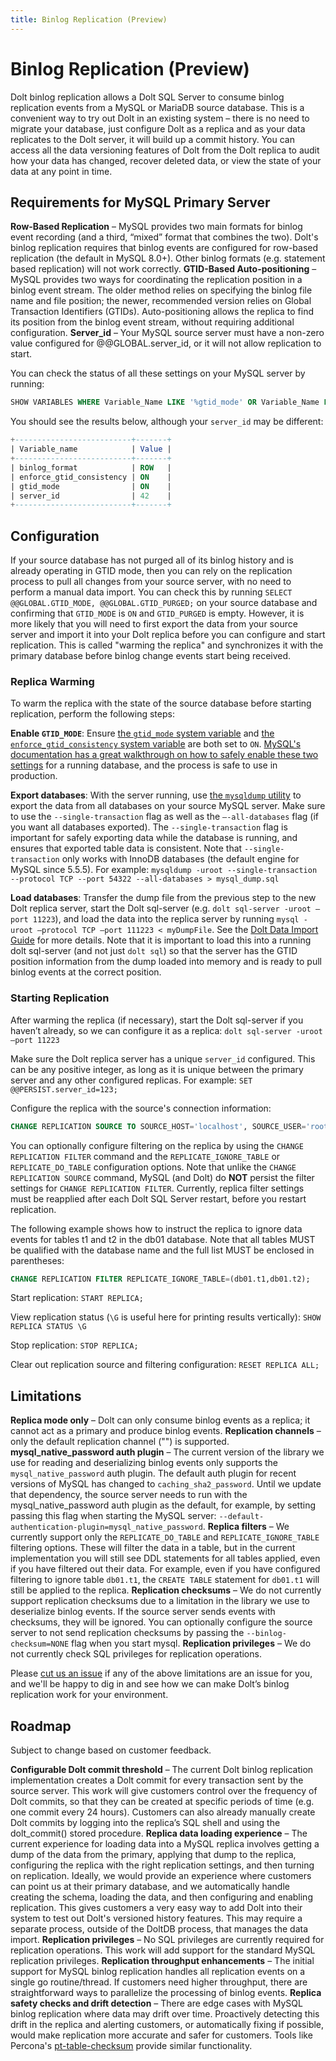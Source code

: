 ```yaml
---
title: Binlog Replication (Preview)
---
```


# Binlog Replication (Preview)

Dolt binlog replication allows a Dolt SQL Server to consume binlog replication events from a MySQL or MariaDB source database. This is a convenient way to try out Dolt in an existing system – there is no need to migrate your database, just configure Dolt as a replica and as your data replicates to the Dolt server, it will build up a commit history. You can access all the data versioning features of Dolt from the Dolt replica to audit how your data has changed, recover deleted data, or view the state of your data at any point in time.

## Requirements for MySQL Primary Server 

**Row-Based Replication** – MySQL provides two main formats for binlog event recording (and a third, “mixed” format that combines the two). Dolt's binlog replication requires that binlog events are configured for row-based replication (the default in MySQL 8.0+). Other binlog formats (e.g. statement based replication) will not work correctly.
**GTID-Based Auto-positioning** – MySQL provides two ways for coordinating the replication position in a binlog event stream. The older method relies on specifying the binlog file name and file position; the newer, recommended version relies on Global Transaction Identifiers (GTIDs). Auto-positioning allows the replica to find its position from the binlog event stream, without requiring additional configuration.
**Server_id** – Your MySQL source server must have a non-zero value configured for @@GLOBAL.server_id, or it will not allow replication to start.

You can check the status of all these settings on your MySQL server by running:
```sql
SHOW VARIABLES WHERE Variable_Name LIKE '%gtid_mode' OR Variable_Name LIKE '%enforce_gtid_consistency' OR Variable_Name LIKE '%binlog_format' OR Variable_Name LIKE 'server_id';
```

You should see the results below, although your `server_id` may be different:
```sql
+--------------------------+-------+
| Variable_name            | Value |
+--------------------------+-------+
| binlog_format            | ROW   |
| enforce_gtid_consistency | ON    |
| gtid_mode                | ON    |
| server_id                | 42    |
+--------------------------+-------+
```


## Configuration

If your source database has not purged all of its binlog history and is already operating in GTID mode, then you can rely on the replication process to pull all changes from your source server, with no need to perform a manual data import. You can check this by running 
`SELECT @@GLOBAL.GTID_MODE, @@GLOBAL.GTID_PURGED;` on your source database and confirming that `GTID_MODE` is `ON` and `GTID_PURGED` is empty.
However, it is more likely that you will need to first export the data from your source server and import it into your Dolt replica before you can configure and start replication. This is called "warming the replica" and synchronizes it with the primary database before binlog change events start being received. 

### Replica Warming
To warm the replica with the state of the source database before starting replication, perform the following steps:

**Enable `GTID_MODE`**: Ensure [the `gtid_mode` system variable](https://dev.mysql.com/doc/refman/5.7/en/replication-options-gtids.html#sysvar_gtid_mode) and [the `enforce_gtid_consistency` system variable](https://dev.mysql.com/doc/refman/8.0/en/replication-options-gtids.html#sysvar_enforce_gtid_consistency) are both set to `ON`. [MySQL's documentation has a great walkthrough on how to safely enable these two settings](https://dev.mysql.com/doc/refman/8.0/en/replication-mode-change-online-enable-gtids.html) for a running database, and the process is safe to use in production.

**Export databases**: With the server running, use [the `mysqldump` utility](https://dev.mysql.com/doc/refman/8.0/en/mysqldump.html) to export the data from all databases on your source MySQL server. Make sure to use the `--single-transaction` flag as well as the `–-all-databases` flag (if you want all databases exported). The `--single-transaction` flag is important for safely exporting data while the database is running, and ensures that exported table data is consistent. Note that `--single-transaction` only works with InnoDB databases (the default engine for MySQL since 5.5.5). For example: `mysqldump -uroot --single-transaction --protocol TCP --port 54322 --all-databases > mysql_dump.sql`

**Load databases**: Transfer the dump file from the previous step to the new Dolt replica server, start the Dolt sql-server (e.g. `dolt sql-server -uroot –port 11223`), and load the data into the replica server by running `mysql -uroot –protocol TCP –port 111223 < myDumpFile`. See the [Dolt Data Import Guide](https://docs.dolthub.com/guides/import#mysql-databases) for more details. Note that it is important to load this into a running dolt sql-server (and not just `dolt sql`) so that the server has the GTID position information from the dump loaded into memory and is ready to pull binlog events at the correct position.  

### Starting Replication 
After warming the replica (if necessary), start the Dolt sql-server if you haven’t already, so we can configure it as a replica: `dolt sql-server -uroot –port 11223`

Make sure the Dolt replica server has a unique `server_id` configured. This can be any positive integer, as long as it is unique between the primary server and any other configured replicas. For example: `SET @@PERSIST.server_id=123;`

Configure the replica with the source's connection information:
```sql
CHANGE REPLICATION SOURCE TO SOURCE_HOST='localhost', SOURCE_USER='root', SOURCE_PASSWORD='', SOURCE_PORT=3306;
```

You can optionally configure filtering on the replica by using the `CHANGE REPLICATION FILTER` command and the `REPLICATE_IGNORE_TABLE` or `REPLICATE_DO_TABLE` configuration options. Note that unlike the `CHANGE REPLICATION SOURCE` command, MySQL (and Dolt) do **NOT** persist the filter settings for `CHANGE REPLICATION FILTER`. Currently, replica filter settings must be reapplied after each Dolt SQL Server restart, before you restart replication.

The following example shows how to instruct the replica to ignore data events for tables t1 and t2 in the db01 database. Note that all tables MUST be qualified with the database name and the full list MUST be enclosed in parentheses:
```sql
CHANGE REPLICATION FILTER REPLICATE_IGNORE_TABLE=(db01.t1,db01.t2);
```

Start replication: `START REPLICA;`

View replication status (`\G` is useful here for printing results vertically): `SHOW REPLICA STATUS \G`

Stop replication: `STOP REPLICA;`

Clear out replication source and filtering configuration: `RESET REPLICA ALL;`


## Limitations
**Replica mode only** – Dolt can only consume binlog events as a replica; it cannot act as a primary and produce binlog events.
**Replication channels** – only the default replication channel ("") is supported.
**mysql_native_password auth plugin** – The current version of the library we use for reading and deserializing binlog events only supports the `mysql_native_password` auth plugin. The default auth plugin for recent versions of MySQL has changed to `caching_sha2_password`. Until we update that dependency, the source server needs to run with the mysql_native_password auth plugin as the default, for example, by setting passing this flag when starting the MySQL server: `--default-authentication-plugin=mysql_native_password`.
**Replica filters** – We currently support only the `REPLICATE_DO_TABLE` and `REPLICATE_IGNORE_TABLE` filtering options. These will filter the data in a table, but in the current implementation you will still see DDL statements for all tables applied, even if you have filtered out their data. For example, even if you have configured filtering to ignore table `db01.t1`, the `CREATE TABLE` statement for `db01.t1` will still be applied to the replica.
**Replication checksums** – We do not currently support replication checksums due to a limitation in the library we use to deserialize binlog events. If the source server sends events with checksums, they will be ignored. You can optionally configure the source server to not send replication checksums by passing the `--binlog-checksum=NONE` flag when you start mysql.
**Replication privileges** – We do not currently check SQL privileges for replication operations.

Please [cut us an issue](https://github.com/dolthub/dolt/issues/new) if any of the above limitations are an issue for you, and we'll be happy to dig in and see how we can make Dolt’s binlog replication work for your environment.


## Roadmap
Subject to change based on customer feedback.

**Configurable Dolt commit threshold** – The current Dolt binlog replication implementation creates a Dolt commit for every transaction sent by the source server. This work will give customers control over the frequency of Dolt commits, so that they can be created at specific periods of time (e.g. one commit every 24 hours). Customers can also already manually create Dolt commits by logging into the replica’s SQL shell and using the dolt_commit() stored procedure.
**Replica data loading experience** – The current experience for loading data into a MySQL replica involves getting a dump of the data from the primary, applying that dump to the replica, configuring the replica with the right replication settings, and then turning on replication. Ideally, we would provide an experience where customers can point us at their primary database, and we automatically handle creating the schema, loading the data, and then configuring and enabling replication. This gives customers a very easy way to add Dolt into their system to test out Dolt's versioned history features. This may require a separate process, outside of the DoltDB process, that manages the data import.
**Replication privileges** – No SQL privileges are currently required for replication operations. This work will add support for the standard MySQL replication privileges.
**Replication throughput enhancements** – The initial support for MySQL binlog replication handles all replication events on a single go routine/thread. If customers need higher throughput, there are straightforward ways to parallelize the processing of binlog events.
**Replica safety checks and drift detection** – There are edge cases with MySQL binlog replication where data may drift over time. Proactively detecting this drift in the replica and alerting customers, or automatically fixing if possible, would make replication more accurate and safer for customers. Tools like Percona's [pt-table-checksum](https://docs.percona.com/percona-toolkit/pt-table-checksum.html) provide similar functionality. 
